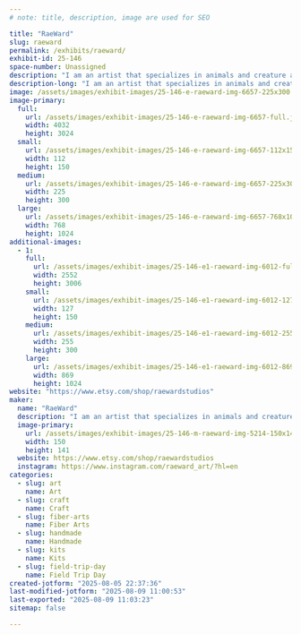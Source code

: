 ```yaml
---
# note: title, description, image are used for SEO

title: "RaeWard"
slug: raeward
permalink: /exhibits/raeward/
exhibit-id: 25-146
space-number: Unassigned
description: "I am an artist that specializes in animals and creature arts."
description-long: "I am an artist that specializes in animals and creature arts. I design and make my own cross-stitch patterns and sell kits of my designs. I also sell charms, including fidget charms, that I design and assemble myself, art prints, acrylic goods such as standees and enamel pins."
image: /assets/images/exhibit-images/25-146-e-raeward-img-6657-225x300.jpeg
image-primary: 
  full:
    url: /assets/images/exhibit-images/25-146-e-raeward-img-6657-full.jpeg
    width: 4032
    height: 3024
  small:
    url: /assets/images/exhibit-images/25-146-e-raeward-img-6657-112x150.jpeg
    width: 112
    height: 150
  medium:
    url: /assets/images/exhibit-images/25-146-e-raeward-img-6657-225x300.jpeg
    width: 225
    height: 300
  large:
    url: /assets/images/exhibit-images/25-146-e-raeward-img-6657-768x1024.jpeg
    width: 768
    height: 1024
additional-images: 
  - 1:
    full:
      url: /assets/images/exhibit-images/25-146-e1-raeward-img-6012-full.jpeg
      width: 2552
      height: 3006
    small:
      url: /assets/images/exhibit-images/25-146-e1-raeward-img-6012-127x150.jpeg
      width: 127
      height: 150
    medium:
      url: /assets/images/exhibit-images/25-146-e1-raeward-img-6012-255x300.jpeg
      width: 255
      height: 300
    large:
      url: /assets/images/exhibit-images/25-146-e1-raeward-img-6012-869x1024.jpeg
      width: 869
      height: 1024
website: "https://www.etsy.com/shop/raewardstudios"
maker: 
  name: "RaeWard"
  description: "I am an artist that specializes in animals and creature arts. I design and make my own cross-stitch patterns and sell kits of my designs. I also sell charms, including fidget charms, that I design and assemble myself, art prints, acrylic goods such as standees and enamel pins."
  image-primary:
    url: /assets/images/exhibit-images/25-146-m-raeward-img-5214-150x141.jpeg
    width: 150
    height: 141
  website: https://www.etsy.com/shop/raewardstudios
  instagram: https://www.instagram.com/raeward_art/?hl=en
categories: 
  - slug: art
    name: Art
  - slug: craft
    name: Craft
  - slug: fiber-arts
    name: Fiber Arts
  - slug: handmade
    name: Handmade
  - slug: kits
    name: Kits
  - slug: field-trip-day
    name: Field Trip Day
created-jotform: "2025-08-05 22:37:36"
last-modified-jotform: "2025-08-09 11:00:53"
last-exported: "2025-08-09 11:03:23"
sitemap: false

---
```

